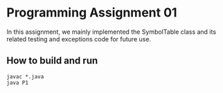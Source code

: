 # Programming Assignment 01
In this assignment, we mainly implemented the SymbolTable class and its related testing and exceptions code for future use.

## How to build and run
```shell
javac *.java
java P1
```
